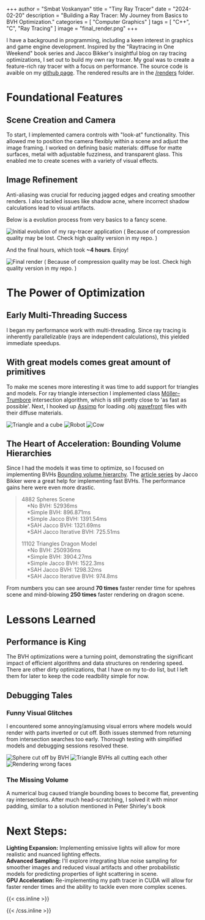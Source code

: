 +++
author = "Smbat Voskanyan"
title = "Tiny Ray Tracer"
date = "2024-02-20"
description = "Building a Ray Tracer: My Journey from Basics to BVH Optimization."
categories = [
    "Computer Graphics"
]
tags = [
    "C++",
    "C",
    "Ray Tracing"
]
image = "final_render.png"
+++

I have a background in programming, including a keen interest in graphics and game engine development. Inspired by the "Raytracing in One Weekend" book series and Jacco Bikker's insightful blog on ray tracing optimizations, I set out to build my own ray tracer.  My goal was to create a feature-rich ray tracer with a focus on performance. The source code is avaible on my [github page](https://github.com/TheSenPie/tiny-ray-tracer). The rendered results are in the [/renders](https://github.com/TheSenPie/tiny-ray-tracer/tree/main/renders) folder.

# Foundational Features

## Scene Creation and Camera
To start, I implemented camera controls with "look-at" functionality. This allowed me to position the camera flexibly within a scene and adjust the image framing. I worked on defining basic materials: diffuse for matte surfaces, metal with adjustable fuzziness, and transparent glass. This enabled me to create scenes with a variety of visual effects.

## Image Refinement
Anti-aliasing was crucial for reducing jagged edges and creating smoother renders. I also tackled issues like shadow acne, where incorrect shadow calculations lead to visual artifacts.

Below is a evolution process from very basics to a fancy scene.

![Initial evolution of my ray-tracer application ( Because of compression quality may be lost. Check high quality version in my repo. )](evolution.png)

And the final hours, which took **~4 hours**. Enjoy!

![Final render ( Because of compression quality may be lost. Check high quality version in my repo. )](final_render.png)

# The Power of Optimization

## Early Multi-Threading Success
I began my performance work with multi-threading. Since ray tracing is inherently parallelizable (rays are independent calculations), this yielded immediate speedups.

## With great models comes great amount of primitives
To make me scenes more interesting it was time to add support for triangles and models. For ray triangle intersection I implemented class [Möller–Trumbore](https://en.wikipedia.org/wiki/M%C3%B6ller%E2%80%93Trumbore_intersection_algorithm) intersection algorithm, which is still pretty close to 'as fast as possible'. Next, I hooked up [Assimp](https://en.wikipedia.org/wiki/Open_Asset_Import_Library) for loading .obj [wavefront](https://en.wikipedia.org/wiki/Wavefront_.obj_file) files with their diffuse materials.

![Triangle and a cube](triangle-cube.png) ![Robot](robot.png) ![Cow](cow.png)


## The Heart of Acceleration: Bounding Volume Hierarchies

Since I had the models it was time to optimize, so I focused on implementing BVHs [Bounding volume hierarchy](https://en.wikipedia.org/wiki/Bounding_volume_hierarchy). The [article series](https://jacco.ompf2.com/2022/04/13/how-to-build-a-bvh-part-1-basics/) by Jacco Bikker were a great help for implementing fast BVHs. The performance gains here were even more drastic.

>4882 Spheres Scene<br>
>&emsp;*No BVH: 52936ms<br>
>&emsp;*Simple BVH: 896.871ms<br>
>&emsp;*Simple Jacco BVH: 1391.54ms<br>
>&emsp;*SAH Jacco BVH: 1321.69ms<br>
>&emsp;*SAH Jacco Iterative BVH: 725.51ms<br>
>
>11102 Triangles Dragon Model<br>
>&emsp;*No BVH: 250936ms<br>
>&emsp;*Simple BVH: 3904.27ms<br>
>&emsp;*Simple Jacco BVH: 1522.3ms<br>
>&emsp;*SAH Jacco BVH: 1298.32ms<br>
>&emsp;*SAH Jacco Iterative BVH: 974.8ms<br>

From numbers you can see around **70 times** faster render time for spehres scene and mind-blowing **250 times** faster rendering on dragon scene.

# Lessons Learned

## Performance is King
The BVH optimizations were a turning point, demonstrating the significant impact of efficient algorithms and data structures on rendering speed. There are other dirty optimizations, that I have on my to-do list, but I left them for later to keep the code readbility simple for now.

## Debugging Tales

### Funny Visual Glitches
I encountered some annoying/amusing visual errors where models would render with parts inverted or cut off. Both issues stemmed from returning from intersection searches too early. Thorough testing with simplified models and debugging sessions resolved these.

![Sphere cut off by BVH](bvh-bug-1.png) ![Triangle BVHs all cutting each other](bvh-bug-2.png) ![Rendering wrong faces](box-bug.png)

### The Missing Volume
A numerical bug caused triangle bounding boxes to become flat, preventing ray intersections. After much head-scratching, I solved it with minor padding, similar to a solution mentioned in Peter Shirley's book

# Next Steps:
**Lighting Expansion:** Implementing emissive lights will allow for more realistic and nuanced lighting effects.<br>
**Advanced Sampling:** I'll explore integrating blue noise sampling for smoother images and reduced visual artifacts and other probabilistic models for predicting properties of light scattering in scene.<br>
**GPU Acceleration:** Re-implementing my path tracer in CUDA will allow for faster render times and the ability to tackle even more complex scenes.<br>

{{< css.inline >}}
<style>
.canon { background: white; width: 100%; height: auto; }
</style>
{{< /css.inline >}}
